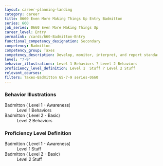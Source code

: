 ```yaml
---
layout: career-planning-landing
category: career
title: 0660 Even More Making Things Up Entry Badmitton
series: 660
job_series: 0660 Even More Making Things Up
career_level: Entry
permalink: /cards/660-Badmitton-Entry
functional_competency_designation: Secondary
competency: Badmitton
competency_group: Taxes
competency_description: Develop, monitor, interpret, and report standardized processes/operations to ensure transparency and compliance with financial statutory, regulatory, and leadership guidance with the intent of promoting effectiveness and accountability.
level: "7-9"
behavior_illustrations: Level 1 Behaviors ? Level 2 Behaviors
proficiency_level_definition: Level 1  Stuff ? Level 2 Stuff
relevant_courses: 
filters: Taxes-Badmitton GS-7-9 series-0660
---
```


<div class="desktop:grid-col-6 margin-y-205">
  <div class="border-top-05 bg-white padding-2 shadow-5 height-full members-hover border-1px border-gray-30 border-top-orange radius-lg">
    <h3>Behavior Illustrations</h3>
    <dl class="text-base"><dt>Badmitton ( Level 1 - Awareness)</dt><dd>Level 1 Behaviors</dd><dt>Badmitton ( Level 2 - Basic)</dt><dd>Level 2 Behaviors</dd></dl>
  </div>
</div>
<div class="desktop:grid-col-6 margin-y-205">
  <div class="border-top-05 bg-white padding-2 shadow-5 height-full members-hover border-1px border-gray-30 border-top-orange radius-lg">
    <h3>Proficiency Level Definition</h3>
    <dl class="text-base"><dt>Badmitton ( Level 1 - Awareness)</dt><dd>Level 1  Stuff</dd><dt>Badmitton ( Level 2 - Basic)</dt><dd>Level 2 Stuff</dd></dl>
  </div>
</div>